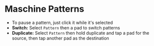 # Maschine Patterns

- To pause a pattern, just click it while it's selected
- **Switch:** Select `Pattern` then a pad to switch patterns
- **Duplicate:** Select `Pattern` then hold duplicate and tap a pad for the source, then tap another pad as the destination 
